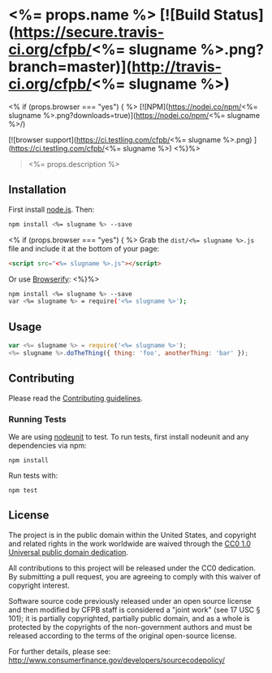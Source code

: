 # <%= props.name %> [![Build Status](https://secure.travis-ci.org/cfpb/<%= slugname %>.png?branch=master)](http://travis-ci.org/cfpb/<%= slugname %>)
<% if (props.browser === "yes") { %>
[![NPM](https://nodei.co/npm/<%= slugname %>.png?downloads=true)](https://nodei.co/npm/<%= slugname %>/)

[![browser support](https://ci.testling.com/cfpb/<%= slugname %>.png)
](https://ci.testling.com/cfpb/<%= slugname %>)
<%}%>
> <%= props.description %>

## Installation

First install [node.js](http://nodejs.org/). Then:

```sh
npm install <%= slugname %> --save
```
<% if (props.browser === "yes") { %>
Grab the `dist/<%= slugname %>.js` file and include it at the bottom of your page:

```html
<script src="<%= slugname %>.js"></script>
```

Or use [Browserify](http://browserify.org/):
<%}%>
```sh
npm install <%= slugname %> --save
var <%= slugname %> = require('<%= slugname %>');
```

## Usage

```javascript
var <%= slugname %> = require('<%= slugname %>');
<%= slugname %>.doTheThing({ thing: 'foo', anotherThing: 'bar' });
```

## Contributing

Please read the [Contributing guidelines](CONTRIBUTING.md).

### Running Tests

We are using [nodeunit](https://github.com/caolan/nodeunit) to test. To run tests, first install nodeunit and any dependencies via npm:

```
npm install
```

Run tests with:

```
npm test
```

## License

The project is in the public domain within the United States, and
copyright and related rights in the work worldwide are waived through
the [CC0 1.0 Universal public domain dedication](http://creativecommons.org/publicdomain/zero/1.0/).

All contributions to this project will be released under the CC0
dedication. By submitting a pull request, you are agreeing to comply
with this waiver of copyright interest.

Software source code previously released under an open source license and then modified by CFPB staff is considered a "joint work" (see 17 USC § 101); it is partially copyrighted, partially public domain, and as a whole is protected by the copyrights of the non-government authors and must be released according to the terms of the original open-source license.

For further details, please see: http://www.consumerfinance.gov/developers/sourcecodepolicy/
